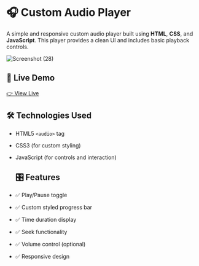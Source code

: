 # 🎧 Custom Audio Player

A simple and responsive custom audio player built using **HTML**, **CSS**, and **JavaScript**. This player provides a clean UI and includes basic playback controls.

![Screenshot (28)](https://github.com/user-attachments/assets/872bbc7c-5e24-493d-aade-58af1232dcd8)

## 🔗 Live Demo

[👉 View Live](http://127.0.0.1:5500/audio.html)

## 🛠️ Technologies Used

- HTML5 `<audio>` tag
- CSS3 (for custom styling)
- JavaScript (for controls and interaction)

  ## 🎛️ Features

- ✅ Play/Pause toggle
- ✅ Custom styled progress bar
- ✅ Time duration display
- ✅ Seek functionality
- ✅ Volume control (optional)
- ✅ Responsive design
